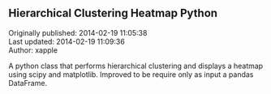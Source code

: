 ## Hierarchical Clustering Heatmap Python  
Originally published: 2014-02-19 11:05:38  
Last updated: 2014-02-19 11:09:36  
Author: xapple   
  
A python class that performs hierarchical clustering and displays a heatmap using scipy and matplotlib. Improved to be require only as input a pandas DataFrame.